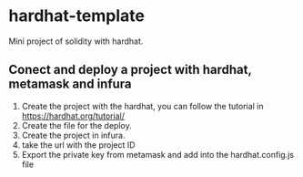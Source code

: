 # hardhat-template
Mini project of solidity with hardhat.
## Conect and deploy a project with hardhat, metamask and infura

1. Create the project with the hardhat, you can follow the tutorial in https://hardhat.org/tutorial/
2. Create the file for the deploy.
3. Create the project in infura.
4. take the url with the project ID
5. Export the private key from metamask and add into the hardhat.config.js file